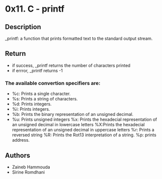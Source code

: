 # 0x11. C - printf

## Description

_printf: a function that prints formatted text to the standard output stream.

## Return

- if success, _printf returns the number of characters printed
- if errror, _printf returns -1

### The available convertion specifiers are:

- %c: Prints a single character.
- %s: Prints a string of characters.
- %d: Prints integers.
- %i: Prints integers.
- %b: Prints the binary representation of an unsigned decimal.
- %u: Prints unsigned integers
%x: Prints the hexadecial representation of an unsigned decimal in lowercase letters
%X:Prints the hexadecial representation of an unsigned decimal in uppercase letters
%r: Prints a reversed string
%R: Prints the Rot13 interpretation of a string.
%p: prints address.

## Authors

- Zaineb Hammouda
- Sirine Romdhani
